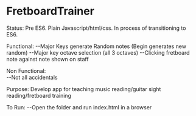 # FretboardTrainer

Status: Pre ES6. Plain Javascript/html/css. In process of transitioning to ES6.

Functional: 
--Major Keys generate Random notes (Begin generates new random) 
--Major key octave selection (all 3 octaves) 
--Clicking fretboard note against note shown on staff

Non Functional:  
--Not all accidentals

Purpose: Develop app for teaching music reading/guitar sight reading/fretboard training

To Run: 
--Open the folder and run index.html in a browser 
